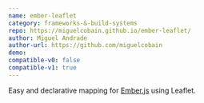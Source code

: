 ```yaml
---
name: ember-leaflet
category: frameworks-&-build-systems
repo: https://miguelcobain.github.io/ember-leaflet/
author: Miguel Andrade
author-url: https://github.com/miguelcobain
demo: 
compatible-v0: false
compatible-v1: true
---
```


Easy and declarative mapping for <a href="http://emberjs.com/">Ember.js</a> using Leaflet.
